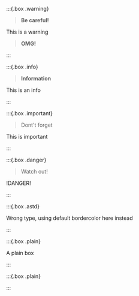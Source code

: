 :::{.box .warning}
> **Be careful!**

This is a warning

> __OMG!__

:::

:::{.box .info}
> __Information__

This is an info

:::

:::{.box .important}
> Dont't forget

This is important

:::

:::{.box .danger}
> Watch out!

!DANGER!

:::

:::{.box .astd}

Wrong type, using default bordercolor here instead

:::

:::{.box .plain}

A plain box

:::

<!-- an empty box -->
:::{.box .plain}

:::
